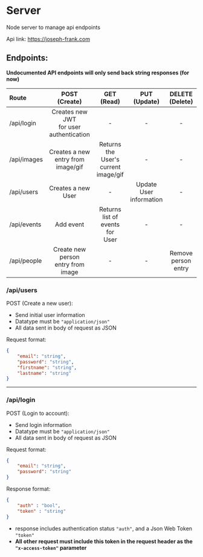 # Server
Node server to manage api endpoints

Api link:
    https://joseph-frank.com

## Endpoints:

**Undocumented API endpoints will only send back string responses (for now)**

|Route| POST<br />(Create) | GET<br />(Read) | PUT<br />(Update) | DELETE<br />(Delete) |
|:---| :---: | :---: | :---: | :---: |
|/api/login| Creates new JWT<br />for user authentication | - | - | - |
|/api/images| Creates a new<br />entry from image/gif | Returns the User's<br />current image/gif | - | - |
|/api/users| Creates a new<br />User | - | Update User<br />information | - |
|/api/events| Add event | Returns list of<br />events for<br />User | - | - |
|/api/people| Create new person<br />entry from image | - | - | Remove person entry |



### /api/users
  
POST (Create a new user):
- Send initial user information
- Datatype must be `"application/json"`
- All data sent in body of request as JSON

Request format:

``` json
{
    "email": "string",
    "password": "string",
    "firstname": "string",
    "lastname": "string"
}
```

---

### /api/login

POST (Login to account):
- Send login information
- Datatype must be `"application/json"`
- All data sent in body of request as JSON

Request format:

```json
{
    "email": "string",
    "password": "string"
}
```

Response format:

```json
{
    "auth" : "bool",
    "token" : "string"
}

```

* response includes authentication status `"auth"`, and a Json Web Token `"token"`
* **All other request must include this token in the request header as the `"x-access-token"` parameter**